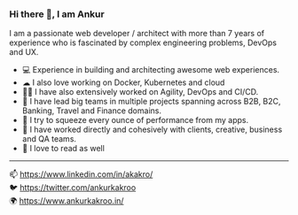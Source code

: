 ### Hi there 👋, I am Ankur

<!--
**ankurkakroo2/ankurkakroo2** is a ✨ _special_ ✨ repository because its `README.md` (this file) appears on your GitHub profile.

Here are some ideas to get you started:

- 🔭 I’m currently working on ...
- 🌱 I’m currently learning ...
- 👯 I’m looking to collaborate on ...
- 🤔 I’m looking for help with ...
- 💬 Ask me about ...
- 📫 How to reach me: ...
- 😄 Pronouns: ...
- ⚡ Fun fact: ...
-->

I am a passionate web developer / architect with more than 7 years of experience who is fascinated by complex engineering problems, DevOps and UX.

* 💻 Experience in building and architecting awesome web experiences.
* ☁ I also love working on Docker, Kubernetes and cloud
* 🤸‍♂️ I have also extensively worked on Agility, DevOps and CI/CD.
* 🦾 I have lead big teams in multiple projects spanning across B2B, B2C, Banking, Travel and Finance domains.
* 🚀 I try to squeeze every ounce of performance from my apps.
* 👥 I have worked directly and cohesively with clients, creative, business and QA teams.
* 📖 I love to read as well

- - - -

📫 https://www.linkedin.com/in/akakro/ <br />
🐦 https://twitter.com/ankurkakroo <br />
🌍 https://www.ankurkakroo.in/ <br />

